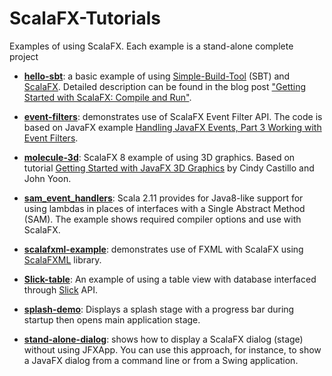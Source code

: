 ScalaFX-Tutorials
=================

Examples of using ScalaFX. Each example is a stand-alone complete project

* [__hello-sbt__](hello-sbt): 
   a basic example of using [Simple-Build-Tool](http://www.scala-sbt.org/) (SBT) and
   [ScalaFX](http://scalafx.org). Detailed description can be found in the blog post
   ["Getting Started with ScalaFX: Compile and Run"](http://codingonthestaircase.wordpress.com/2013/05/17/getting-started-with-scalafx-compile-and-run-2/).

* [__event-filters__](event-filters):
   demonstrates use of ScalaFX Event Filter API. The code is based on JavaFX example
   [Handling JavaFX Events, Part 3 Working with Event Filters](http://docs.oracle.com/javafx/2/events/filters.htm).

* [__molecule-3d__](molecule-3d):
   ScalaFX 8 example of using 3D graphics. Based on tutorial
   [Getting Started with JavaFX 3D Graphics](http://docs.oracle.com/javafx/8/3d_graphics/jfxpub-3d_graphics.htm)
   by Cindy Castillo and John Yoon.

* [__sam_event_handlers__](sam_event_handlers):
  Scala 2.11 provides for Java8-like support for using lambdas in places of interfaces with a Single Abstract Method (SAM). The example shows required compiler options and use with ScalaFX.

* [__scalafxml-example__](scalafxml-example):
   demonstrates use of FXML with ScalaFX using [ScalaFXML](https://github.com/vigoo/scalafxml)
   library.

* [__Slick-table__](slick-table): An example of using a table view with database interfaced through [Slick](http://slick.lightbend.com/) API.

* [__splash-demo__](splash-demo): Displays a splash stage with a progress bar during startup then opens main application stage.

* [__stand-alone-dialog__](stand-alone-dialog):
   shows how to display a ScalaFX dialog (stage) without using JFXApp. You can use this approach,
   for instance, to show a JavaFX dialog from a command line or from a Swing application.
